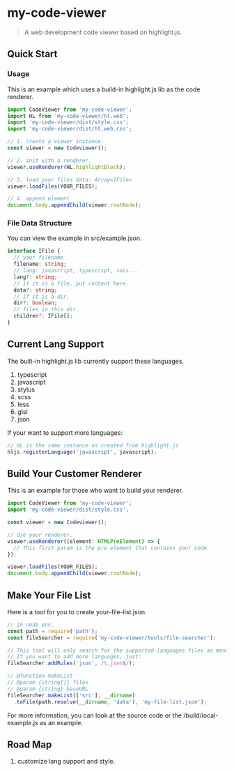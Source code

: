# my-code-viewer

> A web development code viewer based on highlight.js.

## Quick Start

### Usage
This is an example which uses a build-in highlight.js lib as the code renderer.
```typescript
import CodeViewer from 'my-code-viewer';
import HL from 'my-code-viewer/hl.web';
import 'my-code-viewer/dist/style.css';
import 'my-code-viewer/dist/hl.web.css';

// 1. create a viewer instance.
const viewer = new Codeviewer();

// 2. init with a renderer.
viewer.useRenderer(HL.highlightBlock);

// 3. load your files data: Array<IFile>
viewer.loadFiles(YOUR_FILES);

// 4. append element
document.body.appendChild(viewer.rootNode);
```

### File Data Structure
You can view the example in src/example.json.
```typescript
interface IFile {
  // your filename
  filename: string;
  // lang: javascript, typescript, sass...
  lang?: string;
  // if it is a file, put content here.
  data?: string;
  // if it is a dir,
  dir?: boolean;
  // files in this dir.
  children?: IFile[];
}
```

## Current Lang Support
The built-in highlight.js lib currently support these languages.

  1. typescript
  2. javascript
  3. stylus
  4. scss
  5. less
  6. glsl
  7. json

If your want to support more languages:
```typescript
// HL is the same instance as created from highlight.js
hljs.registerLanguage('javascript', javascript);
```

## Build Your Customer Renderer
This is an example for those who want to build your renderer.
```typescript
import CodeViewer from 'my-code-viewer';
import 'my-code-viewer/dist/style.css';

const viewer = new Codeviewer();

// Use your renderer.
viewer.useRenderer((element: HTMLPreElement) => {
  // This first param is the pre element that contains your code.
});

viewer.loadFiles(YOUR_FILES);
document.body.appendChild(viewer.rootNode);
```

## Make Your File List
Here is a tool for you to create your-file-list.json.
```javascript
// In node env.
const path = require('path');
const fileSearcher = require('my-code-viewer/tools/file-searcher');

// This tool will only search for the supported-languages files as mentioned above.
// If you want to add more languages, just:
fileSearcher.addRules('json', /\.json$/);

// @function makeList
// @param {string[]} files
// @param {string} baseURL
fileSearcher.makeList(['src'], __dirname)
  .toFile(path.resolve(__dirname, 'data'), 'my-file-list.json');
```
For more information, you can look at the source code or the /build/local-example.js as an example.

## Road Map
  1. customize lang support and style.
